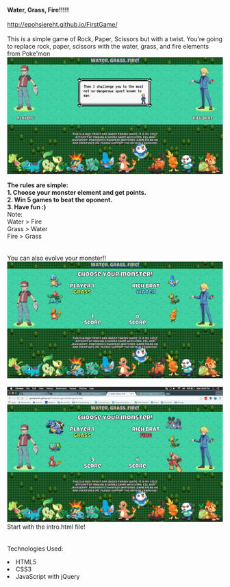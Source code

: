 <strong>Water, Grass, Fire!!!!!</strong></br>
</br>
http://epohsiereht.github.io/FirstGame/ </br>
</br>
This is a simple game of Rock, Paper, Scissors but with a twist.
You're going to replace rock, paper, scissors with the water, grass, and fire elements from Poke'mon </br>
![alt text](gamefolder/images/mdPics/intropage.png)

<strong>The rules are simple:</strong></br>
<strong>1. Choose your monster element and get points.</strong></br>
<strong>2. Win 5 games to beat the oponent.</strong></br>
<strong>3. Have fun :) </strong></br>
Note:</br>
Water > Fire </br>
Grass > Water </br>
Fire > Grass </br>
</br>
</br>
You can also evolve your monster!!</br>
![alt text](gamefolder/images/mdPics/gameplay.png)</br>
</br>
![alt text](gamefolder/images/mdPics/evolve.png) </br>
Start with the intro.html file!</br>
</br>
</br>
Technologies Used:</br>
<li>HTML5</li>
<li>CSS3</li>
<li>JavaScript with jQuery</li>
